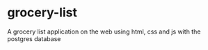 # grocery-list
A grocery list application on the web using html, css and js with the postgres database
